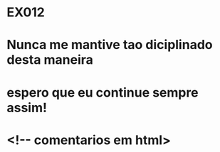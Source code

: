 # EX012
# Nunca me mantive tao diciplinado desta maneira
# espero que eu continue sempre assim!
# <!-- comentarios em html>
   
